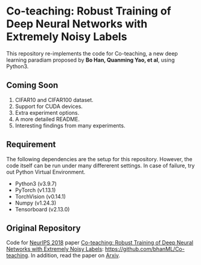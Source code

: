 # Co-teaching: Robust Training of Deep Neural Networks with Extremely Noisy Labels

This repository re-implements the code for Co-teaching, a new deep learning paradiam proposed by **Bo Han, Quanming Yao, et al**, using Python3.

## Coming Soon

1. CIFAR10 and CIFAR100 dataset.
2. Support for CUDA devices.
3. Extra experiment options.
4. A more detailed README.
5. Interesting findings from many experiments.

## Requirement

The following dependencies are the setup for this repository. However, the code itself can be run under many differerent settings. In case of failure, try out Python Virtual Environment.

- Python3 (v3.9.7)
- PyTorch (v1.13.1)
- TorchVision (v0.14.1)
- Numpy (v1.24.3)
- Tensorboard (v2.13.0)

## Original Repository

Code for [NeurIPS 2018](https://nips.cc/Conferences/2018/) paper [Co-teaching: Robust Training of Deep Neural Networks with Extremely Noisy Labels](https://proceedings.neurips.cc/paper_files/paper/2018/file/a19744e268754fb0148b017647355b7b-Paper.pdf): https://github.com/bhanML/Co-teaching. In addition, read the paper on [Arxiv](https://arxiv.org/abs/1804.06872).
